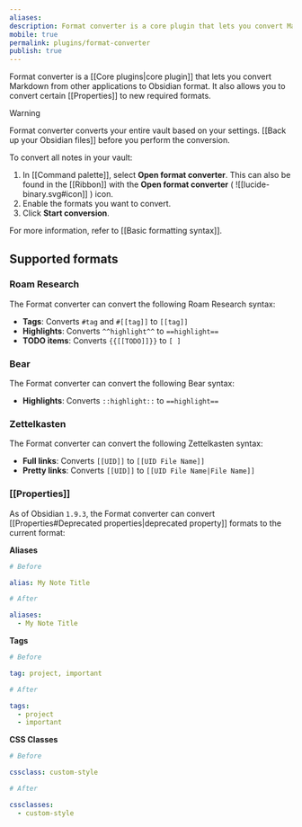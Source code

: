 ```yaml
---
aliases:
description: Format converter is a core plugin that lets you convert Markdown from other applications to Obsidian format.
mobile: true
permalink: plugins/format-converter
publish: true
---
```


Format converter is a [[Core plugins|core plugin]] that lets you convert Markdown from other applications to Obsidian format. It also allows you to convert certain [[Properties]] to new required formats. 

> [!warning]
> Format converter converts your entire vault based on your settings. [[Back up your Obsidian files]] before you perform the conversion.

To convert all notes in your vault:

1. In [[Command palette]], select **Open format converter**. This can also be found in the [[Ribbon]] with the  **Open format converter** ( ![[lucide-binary.svg#icon]] ) icon.
2. Enable the formats you want to convert.
3. Click **Start conversion**.

For more information, refer to [[Basic formatting syntax]].

## Supported formats

### Roam Research

The Format converter can convert the following Roam Research syntax:

- **Tags**: Converts `#tag` and `#[[tag]]` to `[[tag]]`
- **Highlights**: Converts `^^highlight^^` to `==highlight==`
- **TODO items**: Converts `{{[[TODO]]}}` to `[ ]`

### Bear

The Format converter can convert the following Bear syntax:

- **Highlights**: Converts `::highlight::` to `==highlight==`

### Zettelkasten

The Format converter can convert the following Zettelkasten syntax:

- **Full links**: Converts `[[UID]]` to `[[UID File Name]]`
- **Pretty links**: Converts `[[UID]]` to `[[UID File Name|File Name]]`

### [[Properties]]

As of Obsidian `1.9.3`, the Format converter can convert [[Properties#Deprecated properties|deprecated property]] formats to the current format:

**Aliases**

```yaml
# Before

alias: My Note Title

# After

aliases:
  - My Note Title
```

**Tags**

```yaml
# Before

tag: project, important

# After

tags:
  - project
  - important
```

**CSS Classes**

```yaml
# Before

cssclass: custom-style

# After

cssclasses:
  - custom-style
```
